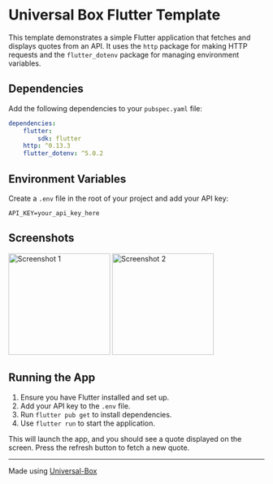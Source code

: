 # Universal Box Flutter Template

This template demonstrates a simple Flutter application that fetches and displays quotes from an API. It uses the `http` package for making HTTP requests and the `flutter_dotenv` package for managing environment variables.

## Dependencies

Add the following dependencies to your `pubspec.yaml` file:

```yaml
dependencies:
    flutter:
        sdk: flutter
    http: ^0.13.3
    flutter_dotenv: ^5.0.2
```

## Environment Variables

Create a `.env` file in the root of your project and add your API key:

```
API_KEY=your_api_key_here
```

## Screenshots

<img src="https://github.com/user-attachments/assets/19be5038-c1e0-46ec-af64-d06d545dfdae" alt="Screenshot 1" width="200" />
<img src="https://github.com/user-attachments/assets/ce3367b7-5afb-4a2c-a4bb-12d0bd48ee74" alt="Screenshot 2" width="200" />


## Running the App

1. Ensure you have Flutter installed and set up.
2. Add your API key to the `.env` file.
3. Run `flutter pub get` to install dependencies.
4. Use `flutter run` to start the application.

This will launch the app, and you should see a quote displayed on the screen. Press the refresh button to fetch a new quote.

---

Made using [Universal-Box](https://github.com/Abhishek-Mallick/universal-box)